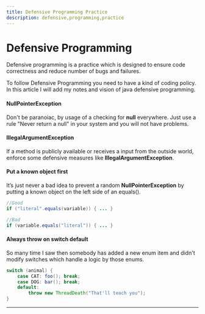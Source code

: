 ```yaml
---
title: Defensive Programming Practice
description: defensive,programming,practice
---
```


# Defensive Programming

Defensive programming is a practice which is designed to ensure code correctness
and reduce number of bugs and failures.

To follow Defensive Programming you need to have a kind of coding policy.
In this article I will add my notes and vision of java defensive programming.

#### NullPointerException

Don't be paranoiac, by usage of a checking for **null** everywhere.
Just use a rule "Never return a null" in your system and you will not have problems.

#### IllegalArgumentException

If a method is publicly available or receives a input from the outside world,
enforce some defensive measures like **IllegalArgumentException**.

#### Put a known object first

It’s just never a bad idea to prevent a random **NullPointerException**
by putting a known object on the left side of an equals().

````java
//Good
if ("literal".equals(variable)) { ... }

//Bad
if (variable.equals("literal")) { ... }
````

#### Always throw on switch default

So many time I saw then somebody has added a new enum item and didn't modify
 switches which handle a logic by those enums.

````java
switch (animal) {
    case CAT: foo(); break;
    case DOG: bar(); break;
    default:
        throw new ThreadDeath("That'll teach you");
}
````


---


